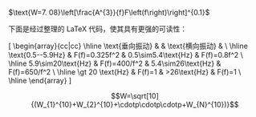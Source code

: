 

$\text{W=7. 08}\left[\frac{A^{3}}{f}F\left(f\right)\right]^{0.1}$

下面是经过整理的 LaTeX 代码，使其具有更强的可读性：


\[
\begin{array}{cc|cc}
\hline
 \text{垂向振动} & & \text{横向振动} & \\
\hline
\text{0.5--5.9Hz} & F(f)=0.325f^2 & 0.5\sim5.4\text{Hz} &  F(f)=0.8f^2 \\
\hline
5.9\sim20\text{Hz} & F(f)=400/f^2 & 5.4\sim26\text{Hz} & F(f)=650/f^2  \\
\hline
\gt 20 \text{Hz} & F(f)=1 & >26\text{Hz} & F(f)=1 \\
\hline
\end{array}
\]


$$W=\sqrt[10]{(W_{1}^{10}+W_{2}^{10}+\cdotp\cdotp\cdotp+W_{N}^{10})}$$

